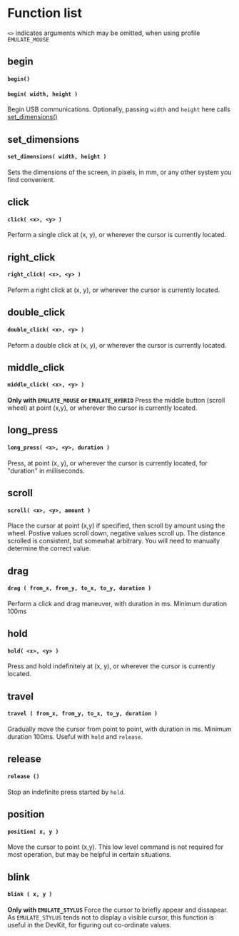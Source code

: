 # Function list

`<>` indicates arguments which may be omitted, when using profile `EMULATE_MOUSE`

## begin
#### `begin()`
#### `begin( width, height )`
Begin USB communications. 
Optionally, passing `width` and `height` here calls [set_dimensions()](#set_dimensions)

## set_dimensions
#### `set_dimensions( width, height )`
Sets the dimensions of the screen, in pixels, in mm, or any other system you find convenient.


## click
#### `click( <x>, <y> )`
Perform a single click at (x, y), or wherever the cursor is currently located.

## right_click
#### `right_click( <x>, <y> )`
Peform a right click at (x, y), or wherever the cursor is currently located.

## double_click
#### `double_click( <x>, <y> )`
Peform a double click at (x, y), or wherever the cursor is currently located.

## middle_click
#### `middle_click( <x>, <y> )`
**Only with `EMULATE_MOUSE` or `EMULATE_HYBRID`**
Press the middle button (scroll wheel) at point (x,y), or wherever the cursor is currently located.

## long_press
#### `long_press( <x>, <y>, duration )`
Press, at point (x, y), or wherever the cursor is currently located, for "duration" in milliseconds.

## scroll
#### `scroll( <x>, <y>, amount )`
Place the cursor at point (x,y) if specified, then scroll by amount using the wheel. Postive values scroll down, negative values scroll up. The distance scrolled is consistent, but somewhat arbitrary. You will need to manually determine the correct value.


## drag
#### `drag ( from_x, from_y, to_x, to_y, duration )`
Perform a click and drag maneuver, with duration in ms. Minimum duration 100ms

## hold
#### `hold( <x>, <y> )`
Press and hold indefinitely at (x, y), or wherever the cursor is currently located.

## travel
#### `travel ( from_x, from_y, to_x, to_y, duration )`
Gradually move the cursor from point to point, with duration in ms. Minimum duration 100ms. Useful with `hold` and `release`.

## release
#### `release ()`
Stop an indefinite press started by `hold`.

## position
#### `position( x, y )`
Move the cursor to point (x,y). This low level command is not required for most operation, but may be helpful in certain situations.

## blink
#### `blink ( x, y )`
**Only with `EMULATE_STYLUS`**
Force the cursor to briefly appear and dissapear. As `EMULATE_STYLUS` tends not to display a visible cursor, this function is useful in the DevKit, for figuring out co-ordinate values.
